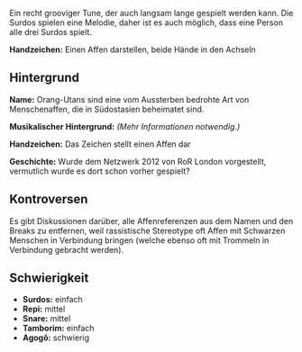 Ein recht grooviger Tune, der auch langsam lange gespielt werden kann. Die
Surdos spielen eine Melodie, daher ist es auch möglich, dass eine Person alle
drei Surdos spielt.

**Handzeichen:** Einen Affen darstellen, beide Hände in den Achseln

## Hintergrund

**Name:** Orang-Utans sind eine vom Aussterben bedrohte Art von Menschenaffen,
die in Südostasien beheimatet sind.

**Musikalischer Hintergrund:** *(Mehr Informationen notwendig.)*

**Handzeichen:** Das Zeichen stellt einen Affen dar

**Geschichte:** Wurde dem Netzwerk 2012 von RoR London vorgestellt, vermutlich
wurde es dort schon vorher gespielt?

## Kontroversen

Es gibt Diskussionen darüber, alle Affenreferenzen aus dem Namen und den Breaks
zu entfernen, weil rassistische Stereotype oft Affen mit Schwarzen Menschen in
Verbindung bringen (welche ebenso oft mit Trommeln in Verbindung gebracht
werden).

## Schwierigkeit

* **Surdos:** einfach
* **Repi:** mittel
* **Snare:** mittel
* **Tamborim:** einfach
* **Agogô:** schwierig
